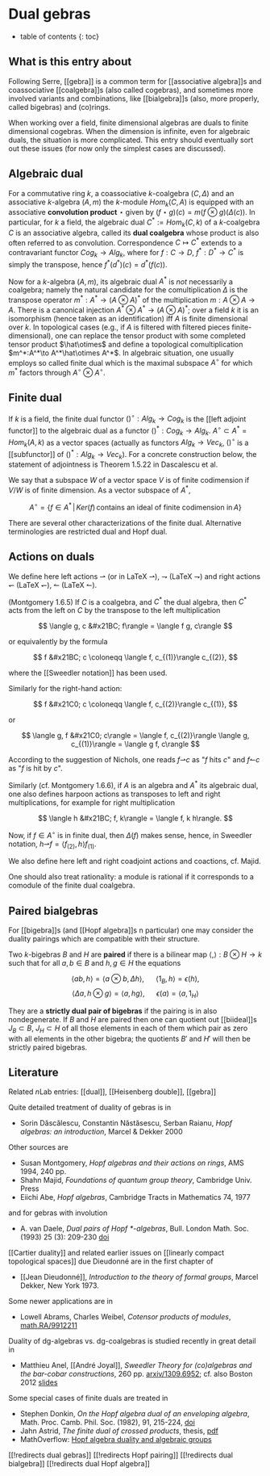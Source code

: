 
# Dual gebras
* table of contents
{: toc}

## What is this entry about

Following Serre, [[gebra]] is a common term for [[associative algebra]]s and coassociative [[coalgebra]]s (also called cogebras), and sometimes more involved variants and combinations, like [[bialgebra]]s (also, more properly, called bigebras) and (co)rings. 

When working over a field, finite dimensional algebras are duals to finite dimensional cogebras. When the dimension is infinite, even for algebraic duals, the situation is more complicated. This entry should eventually sort out these issues (for now only the simplest
cases are discussed). 

## Algebraic dual

For a commutative ring $k$, a coassociative 
$k$-coalgebra $(C,\Delta)$ and an associative $k$-algebra $(A,m)$
the $k$-module $Hom_k(C,A)$ is equipped with an associative __convolution product__ $\star$ given by 
$(f\star g)(c) = m(f\otimes g)(\Delta(c))$. 
In particular, for $k$ a field, 
the algebraic dual $C^*:= Hom_k(C,k)$ of
a $k$-coalgebra $C$ is an associative algebra, called its __dual coalgebra__ whose product is also often referred to as convolution.
Correspondence $C\mapsto C^*$ extends to a contravariant functor
$Cog_k\to Alg_k$, where for $f:C\to D$, $f^*:D^*\to C^*$ is simply the transpose, hence $f^*(d^*)(c) = d^*(f(c))$. 

Now for a $k$-algebra $(A,m)$, its algebraic dual $A^*$ is _not_ necessarily a coalgebra; namely the natural candidate for the 
comultiplication $\Delta$ is the transpose operator $m^*: A^*\to (A\otimes A)^*$ of the multiplication $m: A\otimes A\to A$. 
There is a canonical injection 
$A^*\otimes A^*\to (A\otimes A)^*$; over a field $k$ it is an isomorphism (hence taken as an identification) iff $A$ is finite dimensional over $k$. In topological cases (e.g., if $A$ is filtered with filtered pieces finite-dimensional), one can replace the tensor product with some completed tensor product $\hat\otimes$ and define a topological comultiplication $m^*:A^*\to A^*\hat\otimes A^*$. In algebraic situation, one usually employs so called finite dual which is the maximal subspace $A^\circ$ for which $m^*$ factors through
$A^\circ\otimes A^\circ$. 

## Finite dual

If $k$ is a field, the finite dual functor $()^\circ:Alg_k\to Cog_k$ is the [[left adjoint functor]] to the algebraic dual as a functor $()^*:Cog_k\to Alg_k$.  $A^\circ\subset A^*=Hom_k(A,k)$ as a vector spaces (actually as functors $Alg_k\to Vec_k$, $()^\circ$ is a [[subfunctor]] of $()^*:Alg_k\to Vec_k$). For a concrete construction
below, the statement of adjointness is Theorem 1.5.22 in Dascalescu et al. 

We say that a subspace $W$ of a vector space $V$ is of finite codimension if $V/W$ is of finite dimension. As a vector subspace of 
$A^*$, 

$$
A^\circ = \{ f\in A^* \, | \, Ker(f)\, \text{contains an ideal of finite codimension in}\, A\}
$$

There are several other characterizations of the finite dual. Alternative terminologies are restricted dual and Hopf dual. 

## Actions on duals

We define here left actions ⇀ (or in LaTeX $\rightharpoonup$), ⇁ (LaTeX $\rightharpoondown$) and right actions ↽ (LaTeX $\leftharpoondown$), ↼ (LaTeX $\leftharpoonup$).

(Montgomery 1.6.5) If $C$ is a coalgebra, and $C^*$ the dual algebra, then $C^*$ acts from the left on $C$ by the transpose to the left multiplication

$$
\langle g, c &#x21BC; f\rangle = \langle f g, c\rangle
$$

or equivalently by the formula

$$
f &#x21BC; c \coloneqq \langle f, c_{(1)}\rangle c_{(2)},
$$

where the [[Sweedler notation]] has been used.

Similarly for the right-hand action:

$$
f &#x21C0; c \coloneqq \langle f, c_{(2)}\rangle c_{(1)},
$$

or

$$
\langle g, f &#x21C0; c\rangle = \langle f, c_{(2)}\rangle
\langle g, c_{(1)}\rangle = \langle g f, c\rangle
$$

According to the suggestion of Nichols, one reads $f$⇀$c$
as "$f$ hits $c$" and $f$↼$c$ as "$f$ is hit by $c$". 

Similarly (cf. Montgomery 1.6.6), if $A$ is an algebra and $A^*$ its algebraic dual, one also defines harpoon actions as transposes to left and right multiplications, for example for right multiplication

$$
\langle h &#x21BC; f, k\rangle = \langle f, k h\rangle.
$$

Now, if $f\in A^\circ$ is in finite dual, then $\Delta(f)$ makes sense, hence, in Sweedler notation, 
$h$⇀$f=\langle f_{(2)}, h\rangle f_{(1)}$.

We also define here left and right coadjoint actions and coactions, cf. Majid. 

One should also treat rationality: a module is rational if it corresponds to a comodule of the finite dual coalgebra. 

## Paired bialgebras

For [[bigebra]]s (and [[Hopf algebra]]s n particular) 
one may consider the duality pairings which are 
compatible with their structure.

Two $k$-bigebras $B$ and $H$ are __paired__ 
if there is a bilinear map
$\langle,\rangle: B\otimes H\to k$ such that for all $a,b\in B$ and $h,g\in H$ the equations

$$
\langle a b, h\rangle = \langle a\otimes b,\Delta h\rangle,
\,\,\,\,\,\,\,\,\,\,\langle 1_B,h\rangle = \epsilon(h),
$$
$$
\langle \Delta a, h\otimes g\rangle = \langle a, h g\rangle,
\,\,\,\,\,\,\,\,\,\,\epsilon(a) = \langle a, 1_H\rangle
$$

They are a __strictly dual pair of bigebras__ if the pairing is in also nondegenerate. If $B$ and $H$ are paired then one can quotient out [[biideal]]s $J_B\subset B$, $J_H\subset H$ of all those elements in each of them which pair as zero with all elements in the other bigebra; the quotients $B'$ and $H'$ will then be strictly paired bigebras.  

## Literature

Related $n$Lab entries: [[dual]], [[Heisenberg double]], [[gebra]]

Quite detailed treatment of duality of gebras is in

* Sorin Dăscălescu, Constantin Năstăsescu, Serban Raianu, _Hopf algebras: an introduction_, Marcel & Dekker 2000

Other sources are

* Susan Montgomery, _Hopf algebras and their actions on rings_, AMS 1994, 240 pp.
* Shahn Majid, _Foundations of quantum group theory_, Cambridge Univ. Press
* Eiichi Abe, _Hopf algebras_, Cambridge Tracts in Mathematics 74, 1977

and for gebras with involution 

* A. van Daele, _Dual pairs of Hopf $\ast$-algebras_,  Bull. London Math. Soc. (1993) 25 (3): 209-230 [doi](http://dx.doi.org/10.1112/blms/25.3.209)

[[Cartier duality]] and related earlier issues on [[linearly compact topological spaces]] due Dieudonné are in the first chapter of 

* [[Jean Dieudonné]], _Introduction to the theory of formal groups_, Marcel Dekker, New York 1973.

Some newer applications are in

* Lowell Abrams, Charles Weibel, _Cotensor products of modules_, [math.RA/9912211](http://arxiv.org/abs/math/9912211)

Duality of dg-algebras vs. dg-coalgebras is studied recently in great detail in

* Matthieu Anel, [[André Joyal]], _Sweedler Theory for (co)algebras and the bar-cobar constructions_, 260 pp. [arxiv/1309.6952](http://arxiv.org/abs/1309.6952); cf. also Boston 2012 [slides](http://thales.math.uqam.ca/~anelm/mat/doc/boston.pdf)

Some special cases of finite duals are treated in

* Stephen Donkin, _On the Hopf algebra dual of an enveloping algebra_, Math. Proc. Camb. Phil. Soc. (1982), 91, 215-224, [doi](http://dx.doi.org/10.1017/S0305004100059260)
* Jahn Astrid, _The finite dual of crossed products_, thesis, [pdf](http://theses.gla.ac.uk/6158/1/2015jahnphd.pdf)
* MathOverflow: [Hopf algebra duality and algebraic groups](http://mathoverflow.net/questions/31237/hopf-algebra-duality-and-algebraic-groups)

[[!redirects dual gebras]]
[[!redirects Hopf pairing]]
[[!redirects dual bialgebra]]
[[!redirects dual Hopf algebra]]
